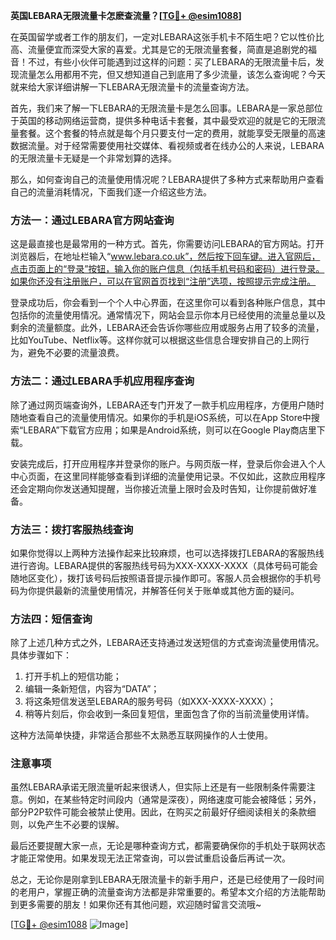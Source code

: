 **英国LEBARA无限流量卡怎麽查流量？[[TG💪+ @esim1088](https://t.me/s/esim1088)]**

在英国留学或者工作的朋友们，一定对LEBARA这张手机卡不陌生吧？它以性价比高、流量便宜而深受大家的喜爱。尤其是它的无限流量套餐，简直是追剧党的福音！不过，有些小伙伴可能遇到过这样的问题：买了LEBARA的无限流量卡后，发现流量怎么用都用不完，但又想知道自己到底用了多少流量，该怎么查询呢？今天就来给大家详细讲解一下LEBARA无限流量卡的流量查询方法。

首先，我们来了解一下LEBARA的无限流量卡是怎么回事。LEBARA是一家总部位于英国的移动网络运营商，提供多种电话卡套餐，其中最受欢迎的就是它的无限流量套餐。这个套餐的特点就是每个月只要支付一定的费用，就能享受无限量的高速数据流量。对于经常需要使用社交媒体、看视频或者在线办公的人来说，LEBARA的无限流量卡无疑是一个非常划算的选择。

那么，如何查询自己的流量使用情况呢？LEBARA提供了多种方式来帮助用户查看自己的流量消耗情况，下面我们逐一介绍这些方法。

### 方法一：通过LEBARA官方网站查询

这是最直接也是最常用的一种方式。首先，你需要访问LEBARA的官方网站。打开浏览器后，在地址栏输入“www.lebara.co.uk”，然后按下回车键。进入官网后，点击页面上的“登录”按钮，输入你的账户信息（包括手机号码和密码）进行登录。如果你还没有注册账户，可以在官网首页找到“注册”选项，按照提示完成注册。

登录成功后，你会看到一个个人中心界面，在这里你可以看到各种账户信息，其中包括你的流量使用情况。通常情况下，网站会显示你本月已经使用的流量总量以及剩余的流量额度。此外，LEBARA还会告诉你哪些应用或服务占用了较多的流量，比如YouTube、Netflix等。这样你就可以根据这些信息合理安排自己的上网行为，避免不必要的流量浪费。

### 方法二：通过LEBARA手机应用程序查询

除了通过网页端查询外，LEBARA还专门开发了一款手机应用程序，方便用户随时随地查看自己的流量使用情况。如果你的手机是iOS系统，可以在App Store中搜索“LEBARA”下载官方应用；如果是Android系统，则可以在Google Play商店里下载。

安装完成后，打开应用程序并登录你的账户。与网页版一样，登录后你会进入个人中心页面，在这里同样能够查看到详细的流量使用记录。不仅如此，这款应用程序还会定期向你发送通知提醒，当你接近流量上限时会及时告知，让你提前做好准备。

### 方法三：拨打客服热线查询

如果你觉得以上两种方法操作起来比较麻烦，也可以选择拨打LEBARA的客服热线进行咨询。LEBARA提供的客服热线号码为XXX-XXXX-XXXX（具体号码可能会随地区变化），拨打该号码后按照语音提示操作即可。客服人员会根据你的手机号码为你提供最新的流量使用情况，并解答任何关于账单或其他方面的疑问。

### 方法四：短信查询

除了上述几种方式之外，LEBARA还支持通过发送短信的方式查询流量使用情况。具体步骤如下：

1. 打开手机上的短信功能；
2. 编辑一条新短信，内容为“DATA”；
3. 将这条短信发送至LEBARA的服务号码（如XXX-XXXX-XXXX）；
4. 稍等片刻后，你会收到一条回复短信，里面包含了你的当前流量使用详情。

这种方法简单快捷，非常适合那些不太熟悉互联网操作的人士使用。

### 注意事项

虽然LEBARA承诺无限流量听起来很诱人，但实际上还是有一些限制条件需要注意。例如，在某些特定时间段内（通常是深夜），网络速度可能会被降低；另外，部分P2P软件可能会被禁止使用。因此，在购买之前最好仔细阅读相关的条款细则，以免产生不必要的误解。

最后还要提醒大家一点，无论是哪种查询方式，都需要确保你的手机处于联网状态才能正常使用。如果发现无法正常查询，可以尝试重启设备后再试一次。

总之，无论你是刚拿到LEBARA无限流量卡的新手用户，还是已经使用了一段时间的老用户，掌握正确的流量查询方法都是非常重要的。希望本文介绍的方法能帮助到更多需要的朋友！如果你还有其他问题，欢迎随时留言交流哦~

[[TG💪+ @esim1088](https://t.me/s/esim1088) ![Image](https://i.postimg.cc/4NQfJmqS/Snipaste-2025-05-13-00-14-12.png)]